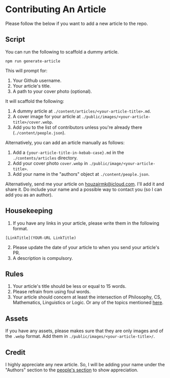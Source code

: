 # Contributing An Article

Please follow the below if you want to add a new article to the repo.

## Script

You can run the following to scaffold a dummy article.

```
npm run generate-article
```

This will prompt for:

1. Your Github username.
2. Your article's title.
3. A path to your cover photo (optional).

It will scaffold the following:

1. A dummy article at `./content/articles/<your-article-title>.md`.
2. A cover image for your article at `./public/images/<your-article-title>/cover.webp`.
2. Add you to the list of contributors unless you're already there (`./content/people.json`).

Alternatively, you can add an article manually as follows:

1. Add a `{your-article-title-in-kebab-case}.md` in the `./contents/articles` directory.
2. Add your cover photo `cover.webp` in `./public/image/<your-article-title>`.
3. Add your name in the "authors" object at `./content/people.json`.

Alternatively, send me your article on houzairmk@icloud.com. I'll add it and share it. Do include your name and a possible way to contact you (so I can add you as an author).

## Housekeeping

1. If you have any links in your article, please write them in the following format.

```
[LinkTitle](YOUR-URL LinkTitle)
```

2. Please update the date of your article to when you send your article's PR.
3. A description is compulsory.

## Rules

1. Your article's title should be less or equal to 15 words.
2. Please refrain from using foul words.
3. Your article should concern at least the intersection of Philosophy, CS, Mathematics, Linguistics or Logic. Or any of the topics mentioned [here](https://thephilosophicalcode.com/).

## Assets

If you have any assets, please makes sure that they are only images and of the `.webp` format. Add them in `./public/images/<your-article-title>/`.

## Credit

I highly appreciate any new article. So, I will be adding your name under the "Authors" section to the [people's section](https://thephilosophicalcode.com/people/) to show appreciation.

